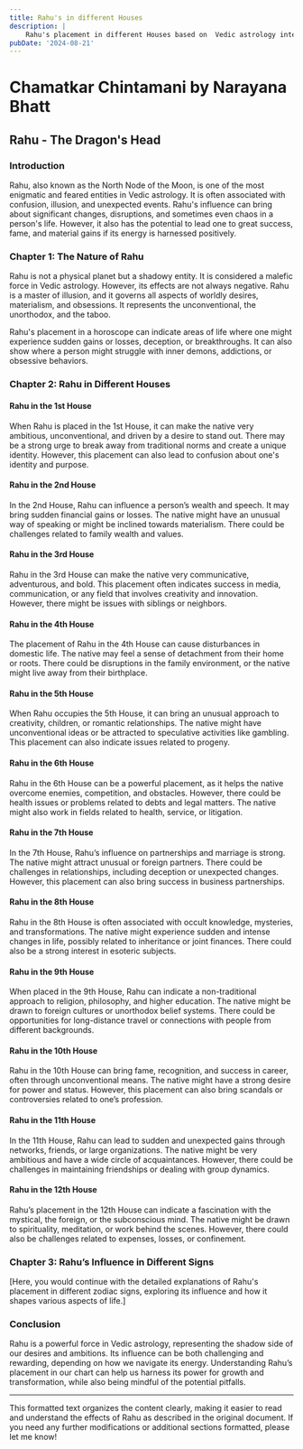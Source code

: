 ```yaml
---
title: Rahu's in different Houses 
description: |
    Rahu's placement in different Houses based on  Vedic astrology interpretations
pubDate: '2024-08-21'
---
```


# Chamatkar Chintamani by Narayana Bhatt

## Rahu - The Dragon's Head

### Introduction

Rahu, also known as the North Node of the Moon, is one of the most enigmatic and feared entities in Vedic astrology. It is often associated with confusion, illusion, and unexpected events. Rahu's influence can bring about significant changes, disruptions, and sometimes even chaos in a person's life. However, it also has the potential to lead one to great success, fame, and material gains if its energy is harnessed positively.

### Chapter 1: The Nature of Rahu

Rahu is not a physical planet but a shadowy entity. It is considered a malefic force in Vedic astrology. However, its effects are not always negative. Rahu is a master of illusion, and it governs all aspects of worldly desires, materialism, and obsessions. It represents the unconventional, the unorthodox, and the taboo.

Rahu's placement in a horoscope can indicate areas of life where one might experience sudden gains or losses, deception, or breakthroughs. It can also show where a person might struggle with inner demons, addictions, or obsessive behaviors.

### Chapter 2: Rahu in Different Houses

#### Rahu in the 1st House
When Rahu is placed in the 1st House, it can make the native very ambitious, unconventional, and driven by a desire to stand out. There may be a strong urge to break away from traditional norms and create a unique identity. However, this placement can also lead to confusion about one's identity and purpose.

#### Rahu in the 2nd House
In the 2nd House, Rahu can influence a person’s wealth and speech. It may bring sudden financial gains or losses. The native might have an unusual way of speaking or might be inclined towards materialism. There could be challenges related to family wealth and values.

#### Rahu in the 3rd House
Rahu in the 3rd House can make the native very communicative, adventurous, and bold. This placement often indicates success in media, communication, or any field that involves creativity and innovation. However, there might be issues with siblings or neighbors.

#### Rahu in the 4th House
The placement of Rahu in the 4th House can cause disturbances in domestic life. The native may feel a sense of detachment from their home or roots. There could be disruptions in the family environment, or the native might live away from their birthplace.

#### Rahu in the 5th House
When Rahu occupies the 5th House, it can bring an unusual approach to creativity, children, or romantic relationships. The native might have unconventional ideas or be attracted to speculative activities like gambling. This placement can also indicate issues related to progeny.

#### Rahu in the 6th House
Rahu in the 6th House can be a powerful placement, as it helps the native overcome enemies, competition, and obstacles. However, there could be health issues or problems related to debts and legal matters. The native might also work in fields related to health, service, or litigation.

#### Rahu in the 7th House
In the 7th House, Rahu’s influence on partnerships and marriage is strong. The native might attract unusual or foreign partners. There could be challenges in relationships, including deception or unexpected changes. However, this placement can also bring success in business partnerships.

#### Rahu in the 8th House
Rahu in the 8th House is often associated with occult knowledge, mysteries, and transformations. The native might experience sudden and intense changes in life, possibly related to inheritance or joint finances. There could also be a strong interest in esoteric subjects.

#### Rahu in the 9th House
When placed in the 9th House, Rahu can indicate a non-traditional approach to religion, philosophy, and higher education. The native might be drawn to foreign cultures or unorthodox belief systems. There could be opportunities for long-distance travel or connections with people from different backgrounds.

#### Rahu in the 10th House
Rahu in the 10th House can bring fame, recognition, and success in career, often through unconventional means. The native might have a strong desire for power and status. However, this placement can also bring scandals or controversies related to one’s profession.

#### Rahu in the 11th House
In the 11th House, Rahu can lead to sudden and unexpected gains through networks, friends, or large organizations. The native might be very ambitious and have a wide circle of acquaintances. However, there could be challenges in maintaining friendships or dealing with group dynamics.

#### Rahu in the 12th House
Rahu’s placement in the 12th House can indicate a fascination with the mystical, the foreign, or the subconscious mind. The native might be drawn to spirituality, meditation, or work behind the scenes. However, there could also be challenges related to expenses, losses, or confinement.

### Chapter 3: Rahu’s Influence in Different Signs

[Here, you would continue with the detailed explanations of Rahu's placement in different zodiac signs, exploring its influence and how it shapes various aspects of life.]

### Conclusion

Rahu is a powerful force in Vedic astrology, representing the shadow side of our desires and ambitions. Its influence can be both challenging and rewarding, depending on how we navigate its energy. Understanding Rahu’s placement in our chart can help us harness its power for growth and transformation, while also being mindful of the potential pitfalls.

---

This formatted text organizes the content clearly, making it easier to read and understand the effects of Rahu as described in the original document. If you need any further modifications or additional sections formatted, please let me know!
